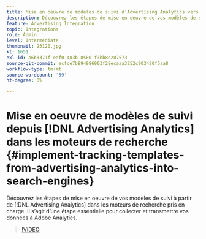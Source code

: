 ```yaml
---
title: Mise en oeuvre de modèles de suivi d’Advertising Analytics vers des moteurs de recherche
description: Découvrez les étapes de mise en oeuvre de vos modèles de suivi d’Advertising Analytics dans les moteurs de recherche pris en charge.
feature: Advertising Integration
topic: Integrations
role: Admin
level: Intermediate
thumbnail: 23120.jpg
kt: 1651
exl-id: a6b3371f-eaf0-483b-8580-f3bb8d287573
source-git-commit: ecfce7b894986903f28ecaaa3252c903420f5aa8
workflow-type: tm+mt
source-wordcount: '59'
ht-degree: 0%

---
```


# Mise en oeuvre de modèles de suivi depuis [!DNL Advertising Analytics] dans les moteurs de recherche {#implement-tracking-templates-from-advertising-analytics-into-search-engines}

Découvrez les étapes de mise en oeuvre de vos modèles de suivi à partir de [!DNL Advertising Analytics] dans les moteurs de recherche pris en charge. Il s’agit d’une étape essentielle pour collecter et transmettre vos données à Adobe Analytics.

>[!VIDEO](https://video.tv.adobe.com/v/23120/?quality=12&learn=on)
